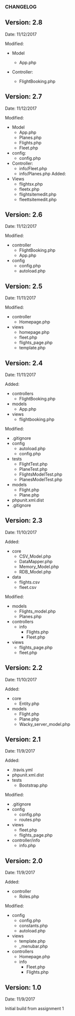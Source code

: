 ### CHANGELOG

## Version: 2.8
Date: 11/12/2017

Modified:
- Model
    * App.php

- Controller:
    * FlightBooking.php


## Version: 2.7
Date: 11/12/2017

Modified:
- Model
    * App.php
    * Planes.php
    * Flights.php
    * Fleet.php
- config:
    * config.php
- Controller:
    * info/Fleet.php
    * info/Planes.php
Added:
- Views
    * flightsx.php
    * fleetx.php
    * flightsitemedit.php
    * fleettsitemedit.php
    

## Version: 2.6
Date: 11/12/2017

Modified:
- controller
    * FlightBooking.php
    * App.php
- config
    * config.php
    * autoload.php
    

## Version: 2.5
Date: 11/11/2017

Modified:
- controller
    * Homepage.php
- views
    * homepage.php
    * fleet.php
    * flights_page.php
    * template.php
    

## Version: 2.4
Date:    11/11/2017

Added:

- controllers
    * FlightBooking.php
- models
    * App.php
- views
    * flightbooking.php

Modified:
- .gitignore
- config
    * autoload.php
    * config.php
- tests
    * FlightTest.php
    * PlaneTest.php
    * FlightsModelTest.php
    * PlanesModelTest.php
- models
    * Flight.php
    * Plane.php
- phpunit.xml.dist
- .gitignore



## Version: 2.3
Date:    11/10/2017

Added:
- core
    * CSV_Model.php
    * DataMapper.php
    * Memory_Model.php
    * RDB_Model.php
- data
    * flights.csv
    * fleet.csv

Modified:
- models
    * Flights_model.php
    * Planes.php
- controllers
    * info
        - Flights.php
        - Fleet.php
- views
    * flights_page.php
    * fleet.php


## Version: 2.2
Date:    11/10/2017

Added:
- core
    * Entity.php
- models
    * Flight.php
    * Plane.php
    * Wacky_server_model.php


## Version: 2.1
Date:    11/9/2017

Added:
- .travis.yml
- phpunit.xml.dist
- tests
    * Bootstrap.php

Modified:
- .gitignore
- config
	* config.php
	* routes.php
- views	
	* fleet.php
	* flights_page.php	
- controller/info
	* info.php


## Version: 2.0
Date:    11/9/2017

Added:
- controller
	* Roles.php

Modified:
- config
	* config.php
	* constants.php
	* autoload.php
- views	
	* template.php
	* \_menubar.php	
- controllers
	* Homepage.php
	* info
		- Fleet.php
		- Flights.php


## Version: 1.0
Date:	 11/9/2017

Initial build from assignment 1


